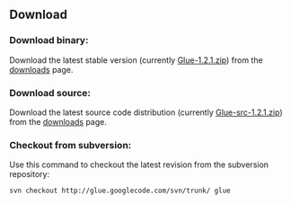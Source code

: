 ## Download ##

### Download binary: ###

Download the latest stable version (currently [Glue-1.2.1.zip](http://glue.googlecode.com/files/Glue-1.2.1.zip)) from the [downloads](http://code.google.com/p/glue/downloads/list) page.

### Download source: ###

Download the latest source code distribution (currently [Glue-src-1.2.1.zip](http://glue.googlecode.com/files/Glue-src-1.2.1.zip)) from the [downloads](http://code.google.com/p/glue/downloads/list) page.

### Checkout from subversion: ###

Use this command to checkout the latest revision from the subversion repository:

`svn checkout http://glue.googlecode.com/svn/trunk/ glue`